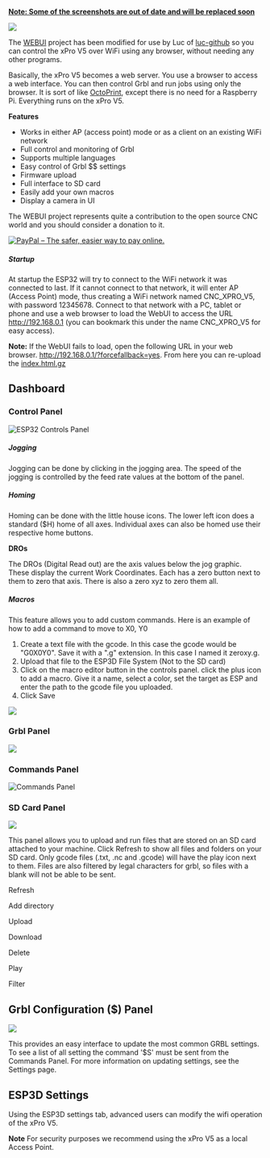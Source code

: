 **<u>Note: Some of the screenshots are out of date and will be replaced soon</u>**



![](http://www.buildlog.net/blog/wp-content/uploads/2018/09/esp32_webui_1.png)

The [WEBUI](https://github.com/luc-github/ESP3D-WEBUI) project has been modified for use by Luc of [luc-github](https://github.com/luc-github) so you can control the xPro V5 over WiFi using any browser, without needing any other programs.

Basically, the xPro V5 becomes a web server. You use a browser to access a web interface. You can then control Grbl and run jobs using only the browser. It is sort of like [OctoPrint](https://octoprint.org/), except there is no need for a Raspberry Pi. Everything runs on the xPro V5.

**Features**

- Works in either AP (access point) mode or as a client on an existing WiFi network
- Full control and monitoring of Grbl
- Supports multiple languages
- Easy control of Grbl $$ settings
- Firmware upload
- Full interface to SD card
- Easily add your own macros
- Display a camera in UI

The WEBUI project represents quite a contribution to the open source CNC world and you should consider a donation to it.

 [<img src="https://www.paypalobjects.com/en_US/i/btn/btn_donateCC_LG_global.gif" border="0" alt="PayPal – The safer, easier way to pay online.">](https://www.paypal.com/cgi-bin/webscr?cmd=_s-xclick&hosted_button_id=Y8FFE7NA4LJWQ)    



##### Startup

At startup the ESP32 will try to connect to the WiFi network it was connected to last. If it cannot connect to that network, it will enter AP (Access Point) mode, thus creating a WiFi network named CNC_XPRO_V5, with password 12345678. Connect to that network with a PC, tablet or phone and use a web browser to load the WebUI to access the URL http://192.168.0.1 (you can bookmark this under the name CNC_XPRO_V5 for easy access).

**Note:** If the WebUI fails to load, open the following URL in your web browser. http://192.168.0.1/?forcefallback=yes.  From here you can re-upload the [index.html.gz](https://github.com/Spark-Concepts/xPro-V5/blob/main/src/index.html.gz)


## Dashboard

### Control Panel

![ESP32 Controls Panel](http://www.buildlog.net/blog/wp-content/uploads/2018/09/esp3d_controls-1.png)

##### Jogging

Jogging can be done by clicking in the jogging area. The speed of the jogging is controlled by the feed rate values at the bottom of the panel.

##### Homing

Homing can be done with the little house icons. The lower left icon does a standard ($H) home of all axes. Individual axes can also be homed use their respective home buttons. 

**DROs**

The DROs (Digital Read out) are the axis values below the jog graphic. These display the current Work Coordinates. Each has a zero button next to them to zero that axis. There is also a zero xyz to zero them all.

##### Macros

This feature allows you to add custom commands. Here is an example of how to add a command to move to X0, Y0

1. Create a text file with the gcode. In this case the gcode would be "G0X0Y0". Save it with a ".g" extension. In this case I named it zeroxy.g.
2. Upload that file to the ESP3D File System (Not to the SD card)
3. Click on the macro editor button  in the controls panel. click the plus icon to add a macro. Give it a name, select a color, set the target as ESP and enter the path to the gcode file you uploaded.
4. Click Save

![](http://www.buildlog.net/blog/wp-content/uploads/2018/09/esp3d_macros.png)

### Grbl Panel

![](http://www.buildlog.net/blog/wp-content/uploads/2018/09/esp3d_grbl_pnl2.png)

### 

### Commands Panel

![Commands Panel](http://www.buildlog.net/blog/wp-content/uploads/2018/09/esp3d_commands_pnl.png)

### SD Card Panel

![](http://www.buildlog.net/blog/wp-content/uploads/2018/09/esp3d_sd_pnl.png)

This panel allows you to upload and run files that are stored on an SD card attached to your machine. Click Refresh to show all files and folders on your SD card. Only gcode files (.txt, .nc and .gcode) will have the play icon next to them. Files are also filtered by legal characters for grbl, so files with a blank will not be able to be sent.

Refresh

Add directory

Upload

Download

Delete

Play

Filter

## Grbl Configuration ($) Panel

![](http://www.buildlog.net/blog/wp-content/uploads/2018/09/esp32_grbl_dollar.png)

This provides an easy interface to update the most common GRBL settings.  To see a list of all setting the command '$S' must be sent from the Commands Panel.  For more information on updating settings, see the Settings page.  

## ESP3D Settings

Using the ESP3D settings tab, advanced users can modify the wifi operation of the xPro V5.  

**Note** For security purposes we recommend using the xPro V5 as a local Access Point. 